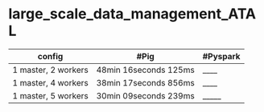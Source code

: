# large_scale_data_management_ATAL



config | 	#Pig | 	#Pyspark
--- | --- | --- 
1 master, 2 workers |	48min 16seconds 125ms |  ____ 
1 master, 4 workers |	38min 17seconds 856ms |	____
1 master, 5 workers |	30min 09seconds 239ms | _____
